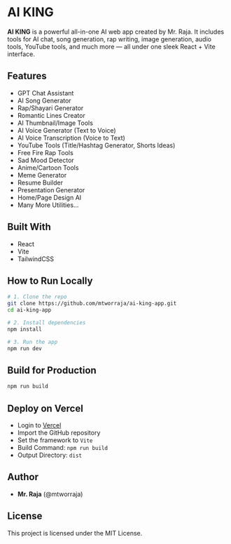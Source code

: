 # AI KING

**AI KING** is a powerful all-in-one AI web app created by Mr. Raja. It includes tools for AI chat, song generation, rap writing, image generation, audio tools, YouTube tools, and much more — all under one sleek React + Vite interface.

## Features

- GPT Chat Assistant
- AI Song Generator
- Rap/Shayari Generator
- Romantic Lines Creator
- AI Thumbnail/Image Tools
- AI Voice Generator (Text to Voice)
- AI Voice Transcription (Voice to Text)
- YouTube Tools (Title/Hashtag Generator, Shorts Ideas)
- Free Fire Rap Tools
- Sad Mood Detector
- Anime/Cartoon Tools
- Meme Generator
- Resume Builder
- Presentation Generator
- Home/Page Design AI
- Many More Utilities...

## Built With

- React
- Vite
- TailwindCSS

## How to Run Locally

```bash
# 1. Clone the repo
git clone https://github.com/mtworraja/ai-king-app.git
cd ai-king-app

# 2. Install dependencies
npm install

# 3. Run the app
npm run dev
```

## Build for Production

```bash
npm run build
```

## Deploy on Vercel
- Login to [Vercel](https://vercel.com)
- Import the GitHub repository
- Set the framework to `Vite`
- Build Command: `npm run build`
- Output Directory: `dist`

## Author
- **Mr. Raja** (@mtworraja)

## License
This project is licensed under the MIT License.

